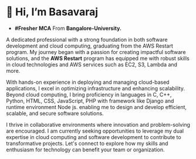 # 👋 Hi, I’m Basavaraj
 - **#Fresher** **MCA** From **Bangalore-University.**

A dedicated professional with a strong foundation in both software development and cloud computing, graduating from the AWS Restart program. My journey began with a passion for creating impactful software solutions, and the **AWS Restart** program has equipped me with robust skills in cloud technologies and AWS services such as EC2, S3, Lambda and more.

With hands-on experience in deploying and managing cloud-based applications, I excel in optimizing infrastructure and enhancing scalability. Beyond cloud computing, I bring proficiency in languages in C, C++, Python, HTML, CSS, JavaScript, PHP with framework like Django and runtime environment Node js. enabling me to design and develop efficient, scalable, and secure software solutions.

I thrive in collaborative environments where innovation and problem-solving are encouraged. I am currently seeking opportunities to leverage my dual expertise in cloud computing and software development to contribute to transformative projects. Let's connect to explore how my skills and enthusiasm for technology can benefit your team or organization.


<!---
Basavaraj1218/Basavaraj1218 is a ✨ special ✨ repository because its `README.md` (this file) appears on your GitHub profile.
You can click the Preview link to take a look at your changes.
--->
